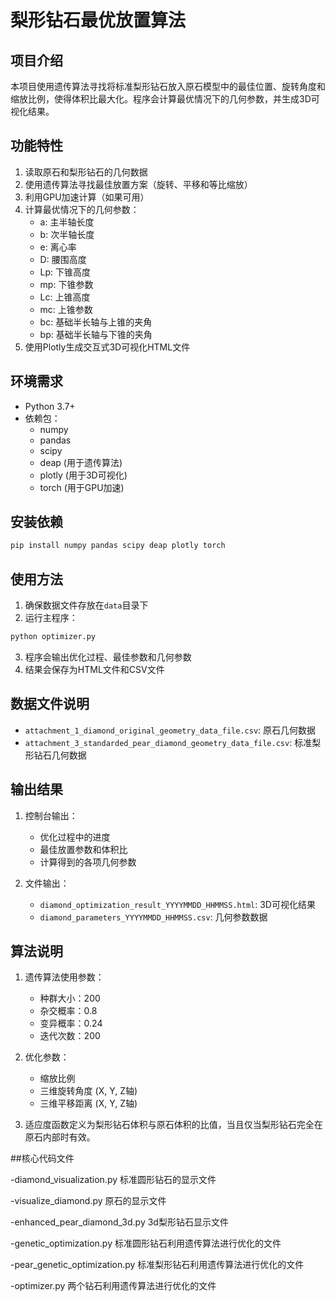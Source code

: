 # 梨形钻石最优放置算法

## 项目介绍

本项目使用遗传算法寻找将标准梨形钻石放入原石模型中的最佳位置、旋转角度和缩放比例，使得体积比最大化。程序会计算最优情况下的几何参数，并生成3D可视化结果。

## 功能特性

1. 读取原石和梨形钻石的几何数据
2. 使用遗传算法寻找最佳放置方案（旋转、平移和等比缩放）
3. 利用GPU加速计算（如果可用）
4. 计算最优情况下的几何参数：
   - a: 主半轴长度
   - b: 次半轴长度
   - e: 离心率
   - D: 腰围高度
   - Lp: 下锥高度
   - mp: 下锥参数
   - Lc: 上锥高度
   - mc: 上锥参数
   - bc: 基础半长轴与上锥的夹角
   - bp: 基础半长轴与下锥的夹角
5. 使用Plotly生成交互式3D可视化HTML文件

## 环境需求

- Python 3.7+
- 依赖包：
  - numpy
  - pandas
  - scipy
  - deap (用于遗传算法)
  - plotly (用于3D可视化)
  - torch (用于GPU加速)

## 安装依赖

```bash
pip install numpy pandas scipy deap plotly torch
```

## 使用方法

1. 确保数据文件存放在`data`目录下
2. 运行主程序：

```bash
python optimizer.py
```

3. 程序会输出优化过程、最佳参数和几何参数
4. 结果会保存为HTML文件和CSV文件

## 数据文件说明

- `attachment_1_diamond_original_geometry_data_file.csv`: 原石几何数据
- `attachment_3_standarded_pear_diamond_geometry_data_file.csv`: 标准梨形钻石几何数据

## 输出结果

1. 控制台输出：
   - 优化过程中的进度
   - 最佳放置参数和体积比
   - 计算得到的各项几何参数
  
2. 文件输出：
   - `diamond_optimization_result_YYYYMMDD_HHMMSS.html`: 3D可视化结果
   - `diamond_parameters_YYYYMMDD_HHMMSS.csv`: 几何参数数据

## 算法说明

1. 遗传算法使用参数：
   - 种群大小：200
   - 杂交概率：0.8
   - 变异概率：0.24
   - 迭代次数：200

2. 优化参数：
   - 缩放比例
   - 三维旋转角度 (X, Y, Z轴)
   - 三维平移距离 (X, Y, Z轴)

3. 适应度函数定义为梨形钻石体积与原石体积的比值，当且仅当梨形钻石完全在原石内部时有效。
   
##核心代码文件

   -diamond_visualization.py 标准圆形钻石的显示文件
   
   -visualize_diamond.py 原石的显示文件
   
   -enhanced_pear_diamond_3d.py 3d梨形钻石显示文件
   
   -genetic_optimization.py 标准圆形钻石利用遗传算法进行优化的文件
   
   -pear_genetic_optimization.py 标准梨形钻石利用遗传算法进行优化的文件
   
   -optimizer.py 两个钻石利用遗传算法进行优化的文件
